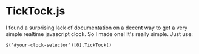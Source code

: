 TickTock.js
=================

I found a surprising lack of documentation on a decent way to get a very simple realtime javascript clock. So I made one! It's really simple. Just use:

	$('#your-clock-selector')[0].TickTock()